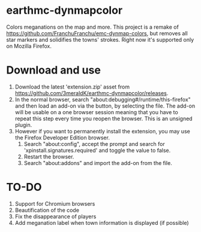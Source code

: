 # earthmc-dynmapcolor
Colors meganations on the map and more. This project is a remake of https://github.com/FranchuFranchu/emc-dynmap-colors, but removes all star markers and solidifies the towns' strokes. Right now it's supported only on Mozilla Firefox.

# Download and use
1. Download the latest 'extension.zip' asset from https://github.com/3meraldK/earthmc-dynmapcolor/releases.
2. In the normal browser, search "about:debugging#/runtime/this-firefox" and then load an add-on via the button, by selecting the file. The add-on will be usable on a one browser session meaning that you have to repeat this step every time you reopen the browser. This is an unsigned plugin.
3. However if you want to permanently install the extension, you may use the Firefox Developer Edition browser.
    1. Search "about:config", accept the prompt and search for 'xpinstall.signatures.required' and toggle the value to false.
    2. Restart the browser.
    3. Search "about:addons" and import the add-on from the file.
     
# TO-DO
1. Support for Chromium browsers
2. Beautification of the code
3. Fix the disappearance of players
4. Add meganation label when town information is displayed (if possible)